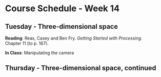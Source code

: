 # Course Schedule - Week 14

## Tuesday - Three-dimensional space

__Reading__: Reas, Casey and Ben Fry. _Getting Started with Processing_. Chapter 11 (to p. 167).

__In Class__: Manipulating the camera

## Thursday - Three-dimensional space, continued